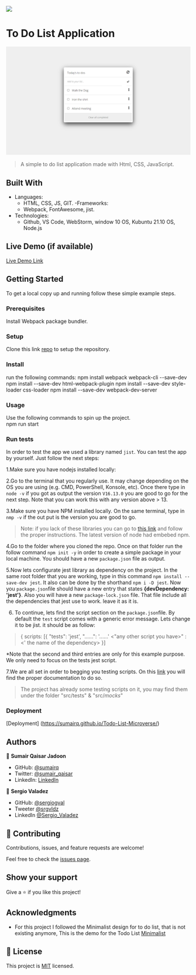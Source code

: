 ![](https://img.shields.io/badge/Microverse-blueviolet)

# To Do List Application

![screenshot](./screenshot.png)

> A simple to do list application made with Html, CSS, JavaScript.

## Built With

- Languages:
  - HTML, CSS, JS, GIT.
-Frameworks:  
  - Webpack, FontAwesome, jist.
- Technologies:
  - Github, VS Code, WebStorm, window 10 OS, Kubuntu 21.10 OS, Node.js

## Live Demo (if available)

[Live Demo Link](https://livedemo.com)

## Getting Started

To get a local copy up and running follow these simple example steps.

### Prerequisites

Install Webpack package bundler.

### Setup

Clone this link [repo](https://github.com/sumairq/to-do-list.git) to setup the repository.

### Install

run the following commands:
npm install webpack webpack-cli --save-dev
npm install --save-dev html-webpack-plugin
npm install --save-dev style-loader css-loader
npm install --save-dev webpack-dev-server

### Usage

Use the following commands to spin up the project.  
npm run start

### Run tests

In order to test the app we used a library named `jist`.
You can test the app by yourself. Just follow the next steps:

1.Make sure you have nodejs installed locally:

2.Go to the terminal that you regularly use. It may change depending on the OS you are using (e.g. CMD, PowerShell, Konsole, etc). Once there type in `node -v` if you got as output the version `V16.13.0` you are good to go for the next step. Note that you can work this with any version above > 13.

3.Make sure you have NPM installed locally. On the same terminal, type in `nmp -v` if the out put is the version you are good to go.

> Note: if you lack of these libraries you can go to [this link](https://nodejs.org/en/download/) and follow the proper instructions. The latest version of node had embebed npm.  

4.Go to the folder where you cloned the repo. Once on that folder run the follow command `npm init -y` in order to create a simple package in your local machine. You should have a new `package.json` file as output.

5.Now lets configurate jest library as dependency on the project. In the same root folder that you are working, type in this command `npm install --save-dev jest`. It also can be done by the shorthand `npm i -D jest`. Now you `package.json`file should have a new entry that states  **{devDependency: 'jest'}**. Also you will have a new `package-lock.json` file. That file include all the dependencies that jest use to work. leave it as it is.

6. To continue, lets find the script section on the `package.json`file. By default  the `test` script comes with a generic error message. Lets change it to be jist. it should be as follow:

> { scripts: [{
> "tests": 'jest',
> "......": '......'
> <"any other script you have>" : <' the name of the dependency>
>}]

*Note that the second and third entries are only for this example purpose. We only need to focus on the tests jest script.

7.We are all set in order to begging you testing scripts. On this [link](https://jestjs.io/) you will find the proper documentation to do so.

> The project has already some testing scripts on it, you may find them under the folder "src/tests" & "src/_mocks_"

### Deployment

[Deployment] (<https://sumairq.github.io/Todo-List-Microverse/>)

## Authors

👤 **Sumair Qaisar Jadoon**

- GitHub: [@sumairq](https://github.com/sumairq)
- Twitter: [@sumair_qaisar](https://twitter.com/sumair_qaisar)
- LinkedIn: [LinkedIn](https://linkedin.com/in/sumair-qaisar-jadoon-84a877164)


👤 **Sergio Valadez**
- GitHub: [@sergiogval](https://github.com/sergiogval/)
- Tweeter [@srgvldz](https://twitter.com/srgvldz)
- LinkedIn [@Sergio_Valadez](https://www.linkedin.com/in/sergio-valadez-282153216/)
## 🤝 Contributing

Contributions, issues, and feature requests are welcome!

Feel free to check the [issues page](../../issues/).

## Show your support

Give a ⭐️ if you like this project!

## Acknowledgments

- For this project I followed the Minimalist design for to do list, that is not existing anymore,
This is the demo for the Todo List [Minimalist](https://www.youtube.com/watch?v=AcUd-_Yjjqg)

## 📝 License

This project is [MIT](./MIT.md) licensed.
